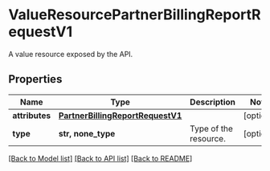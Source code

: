 # ValueResourcePartnerBillingReportRequestV1

A value resource exposed by the API.

## Properties
Name | Type | Description | Notes
------------ | ------------- | ------------- | -------------
**attributes** | [**PartnerBillingReportRequestV1**](PartnerBillingReportRequestV1.md) |  | [optional] 
**type** | **str, none_type** | Type of the resource. | [optional] 

[[Back to Model list]](../README.md#documentation-for-models) [[Back to API list]](../README.md#documentation-for-api-endpoints) [[Back to README]](../README.md)


